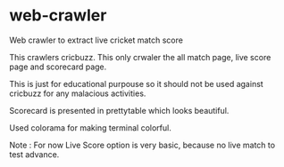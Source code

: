 # web-crawler
Web crawler to extract live cricket match score


This crawlers cricbuzz. This only crwaler the all match page, live score page and scorecard page. 

This is just for educational purpouse so it should not be used against cricbuzz for any malacious activities.

Scorecard is presented in prettytable which looks beautiful.

Used colorama for making terminal colorful.



Note : For now Live Score option is very basic, because no live match to test advance.
